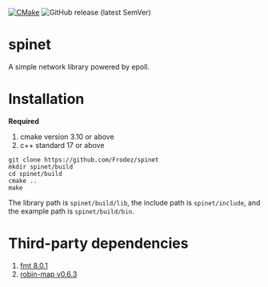 [![CMake](https://github.com/Frodez/spinet/actions/workflows/cmake.yml/badge.svg)](https://github.com/Frodez/spinet/actions/workflows/cmake.yml)
![GitHub release (latest SemVer)](https://img.shields.io/github/v/release/Frodez/spinet)

# **spinet**

A simple network library powered by epoll.

# **Installation**

**Required**  
1. cmake version 3.10 or above  
2. c++ standard 17 or above  

```
git clone https://github.com/Frodez/spinet
mkdir spinet/build
cd spinet/build
cmake ..
make
```

The library path is `spinet/build/lib`, the include path is `spinet/include`, and the example path is `spinet/build/bin`.

# **Third-party dependencies**

1. [fmt 8.0.1](https://github.com/fmtlib/fmt/releases/tag/8.0.1)  
2. [robin-map v0.6.3](https://github.com/Tessil/robin-map/releases/tag/v0.6.3)  
